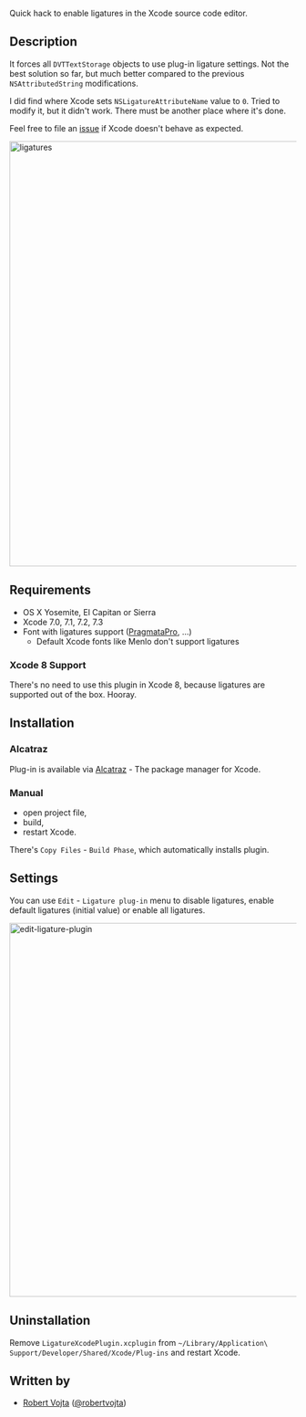 Quick hack to enable ligatures in the Xcode source code editor.

## Description

It forces all `DVTTextStorage` objects to use plug-in ligature settings. Not the best solution
so far, but much better compared to the previous `NSAttributedString` modifications.

I did find where Xcode sets `NSLigatureAttributeName` value to `0`. Tried to modify it, but
it didn't work. There must be another place where it's done.

Feel free to file an [issue](https://github.com/robertvojta/LigatureXcodePlugin/issues/new) if
Xcode doesn't behave as expected.

<img width="745" alt="ligatures" src="https://cloud.githubusercontent.com/assets/1084172/9930947/961becfe-5d37-11e5-8261-3fa90cb0851f.png">

## Requirements

* OS X Yosemite, El Capitan or Sierra
* Xcode 7.0, 7.1, 7.2, 7.3
* Font with ligatures support ([PragmataPro](http://www.fsd.it/fonts/pragmatapro.htm#.VjSznYRIi34), ...)
    * Default Xcode fonts like Menlo don't support ligatures 

### Xcode 8 Support

There's no need to use this plugin in Xcode 8, because ligatures are supported out of the box. Hooray.

## Installation

### Alcatraz

Plug-in is available via [Alcatraz](http://alcatraz.io) - The package manager for Xcode.

### Manual

* open project file,
* build,
* restart Xcode.

There's `Copy Files` - `Build Phase`, which automatically installs plugin.

## Settings

You can use `Edit` - `Ligature plug-in` menu to disable ligatures, enable default ligatures (initial value) or enable all ligatures.

<img width="655" alt="edit-ligature-plugin" src="https://cloud.githubusercontent.com/assets/1084172/9930997/0421237c-5d38-11e5-8439-8bca70700405.png">

## Uninstallation

Remove `LigatureXcodePlugin.xcplugin` from `~/Library/Application\ Support/Developer/Shared/Xcode/Plug-ins`
and restart Xcode.

## Written by

- [Robert Vojta](http://github.com/robertvojta) ([@robertvojta](https://twitter.com/robertvojta))

